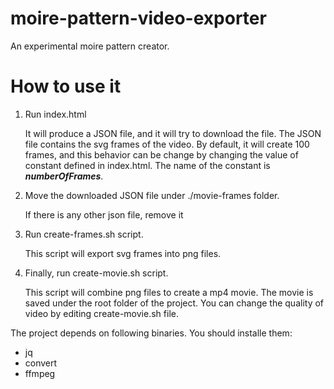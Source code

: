 # moire-pattern-video-exporter
An experimental moire pattern creator.

# How to use it

1) Run index.html

    It will produce a JSON file, and it will try to download the file. The JSON file contains the svg frames of the video. By default, it will create 100 frames, and this behavior can be change by changing the value of constant defined in index.html. The name of the constant is ***numberOfFrames***.


2) Move the downloaded JSON file under ./movie-frames folder.

    If there is any other json file, remove it

3) Run create-frames.sh script.

    This script will export svg frames into png files.


4) Finally, run create-movie.sh script.

    This script will combine png files to create a mp4 movie. The movie is saved under the root folder of the project. You can change the quality of video by editing create-movie.sh file.


The project depends on following binaries. You should installe them:
* jq
* convert
* ffmpeg


